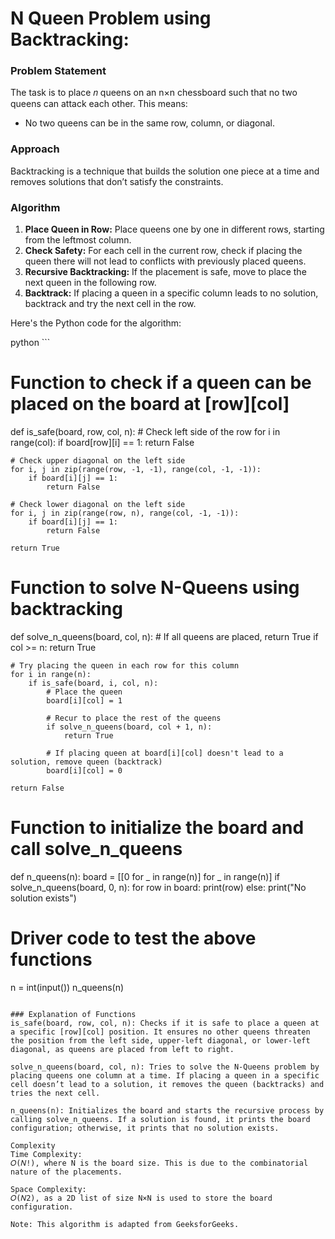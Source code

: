 # N Queen Problem using Backtracking:

### Problem Statement

The task is to place 𝑛 queens on an n×n chessboard such that no two queens can attack each other. This means:

- No two queens can be in the same row, column, or diagonal.

### Approach
Backtracking is a technique that builds the solution one piece at a time and removes solutions that don’t satisfy the constraints.

### Algorithm
1. **Place Queen in Row:** Place queens one by one in different rows, starting from the leftmost column.
2. **Check Safety:** For each cell in the current row, check if placing the queen there will not lead to conflicts with previously placed queens.
3. **Recursive Backtracking:** If the placement is safe, move to place the next queen in the following row.
4. **Backtrack:** If placing a queen in a specific column leads to no solution, backtrack and try the next cell in the row.

Here's the Python code for the algorithm:

python ```
# Function to check if a queen can be placed on the board at [row][col]
def is_safe(board, row, col, n):
    # Check left side of the row
    for i in range(col):
        if board[row][i] == 1:
            return False
    
    # Check upper diagonal on the left side
    for i, j in zip(range(row, -1, -1), range(col, -1, -1)):
        if board[i][j] == 1:
            return False

    # Check lower diagonal on the left side
    for i, j in zip(range(row, n), range(col, -1, -1)):
        if board[i][j] == 1:
            return False

    return True

# Function to solve N-Queens using backtracking
def solve_n_queens(board, col, n):
    # If all queens are placed, return True
    if col >= n:
        return True
    
    # Try placing the queen in each row for this column
    for i in range(n):
        if is_safe(board, i, col, n):
            # Place the queen
            board[i][col] = 1

            # Recur to place the rest of the queens
            if solve_n_queens(board, col + 1, n):
                return True
            
            # If placing queen at board[i][col] doesn't lead to a solution, remove queen (backtrack)
            board[i][col] = 0

    return False

# Function to initialize the board and call solve_n_queens
def n_queens(n):
    board = [[0 for _ in range(n)] for _ in range(n)]
    if solve_n_queens(board, 0, n):
        for row in board:
            print(row)
    else:
        print("No solution exists")

# Driver code to test the above functions
n = int(input())
n_queens(n)
```

### Explanation of Functions
is_safe(board, row, col, n): Checks if it is safe to place a queen at a specific [row][col] position. It ensures no other queens threaten the position from the left side, upper-left diagonal, or lower-left diagonal, as queens are placed from left to right.

solve_n_queens(board, col, n): Tries to solve the N-Queens problem by placing queens one column at a time. If placing a queen in a specific cell doesn’t lead to a solution, it removes the queen (backtracks) and tries the next cell.

n_queens(n): Initializes the board and starts the recursive process by calling solve_n_queens. If a solution is found, it prints the board configuration; otherwise, it prints that no solution exists.

Complexity
Time Complexity: 
𝑂(𝑁!), where N is the board size. This is due to the combinatorial nature of the placements.

Space Complexity: 
𝑂(𝑁2), as a 2D list of size N×N is used to store the board configuration.

Note: This algorithm is adapted from GeeksforGeeks.

